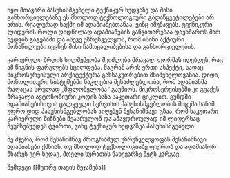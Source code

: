 იყო მთავარი პასუხისმგებელი ტექნიკურ ხედვაზე და მისი განხორციელებაზე  ეს მხოლოდ ტექნოლოგიური გადაწყვეტილებები არ არის. რეალურად საქმე იმ ადამიანებთანაა, ვინც იმუშავებს. ტექნიკური ლიდერის როლი დიდწილად ადამიანების განვითარებაა  დაეხმაროს მათ ხედვის გაგებაში და ასევე უზრუნველყოს, რომ ისინი აქტიური მონაწილეები იყვნენ მისი ჩამოყალიბებისა და განხორციელების.

კარიერული ზრდის ხელშეწყობა შეიძლება მრავალ ფორმას იღებდეს, რაც ამ წიგნის ფარგლებს სცილდება. მაგრამ არის ერთი ასპექტი, სადაც მიკროსერვისული არქიტექტურა განსაკუთრებით მნიშვნელოვანია. დიდი, მონოლითური სისტემებში ნაკლებია შესაძლებლობა, რომ ადამიანმა რაღაცას სრულად „მფლობელობა“ გაუწიოს. მიკროსერვისებში კი გვაქვს მრავალი ავტონომიური კოდის ბაზა საკუთარი ციკლით. გუნდში ადამიანებისთვის ცალკეული სერვისის პასუხისმგებლობის მიცემა  სანამ უფრო დიდ პასუხისმგებლობას აიღებენ შესანიშნავი გზაა, რომ საკუთარი კარიერული მიზნები შეასრულონ და ამავდროულად იმ ლიდერსაც შეუმსუბუქდეს ტვირთი, ვინც ტექნიკურ ხედვაზეა პასუხისმგებელი.

მე მჯერა, რომ შესანიშნავ პროგრამულ უზრუნველყოფას შესანიშნავი ადამიანები ქმნიან. თუ მხოლოდ ტექნოლოგიაზე ფიქრობ და ადამიანურ მხარეს ვერ ხედავ, მთელი სურათის ნახევარზე მეტს კარგავ.

შემდეგი [[მეორე თავის შეჯამება]]